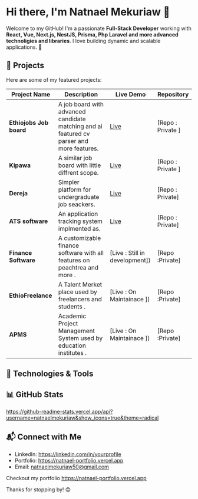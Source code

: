 # Hi there, I'm Natnael Mekuriaw 👋

Welcome to my GitHub! I'm a passionate **Full-Stack Developer** working with **React, Vue, Next.js, NestJS, Prisma, Php Laravel and more advanced technoligies and libraries**. I love building dynamic and scalable applications. 🚀

## 📌 Projects

Here are some of my featured projects:

| Project Name  | Description                       | Live Demo                                  | Repository                                       |
| ------------- | --------------------------------- | ------------------------------------------ | ------------------------------------------------ |
| **Ethiojobs Job board** | A job board with advanced candidate matching and ai featured cv parser and more features. | [Live]([https://ethiojobs.net]) | [Repo : Private ] |
| **Kipawa** | A similar job board with little diffrent scope. | [Live]([https://www.kipawa.io]) | [Repo : Private ] |
| **Dereja** | Simpler platform for undergraduate job seackers. | [Live]((https://www.dereja.com/)) | [Repo : Private] |
| **ATS software** | An application tracking system implmented as. | [Live]([https://ats.ethiojobs.net]) | [Repo : Private] |
| **Finance Software** | A customizable finance software with all features on peachtrea and more . | [Live : Still in development]) | [Repo :Private] |
| **EthioFreelance** | A Talent Merket place used by freelancers and students . | [Live : On Maintainace ]) | [Repo :Private] |
| **APMS** | Academic Project Management System used by education institutes . | [Live : On Maintainace ]) | [Repo :Private] |

## 🚀 Technologies & Tools



## 📊 GitHub Stats
https://github-readme-stats.vercel.app/api?username=natnaelmekuriaw&show_icons=true&theme=radical


## 📬 Connect with Me

- LinkedIn: https://linkedin.com/in/yourprofile
- Portfolio: https://natnael-portfolio.vercel.app
- Email: [natnaelmekuriaw50@gmail.com](mailto\:natnaelmekuriaw50@gmail.com)

Checkout my portfolio https://natnael-portfolio.vercel.app

Thanks for stopping by! 😊

